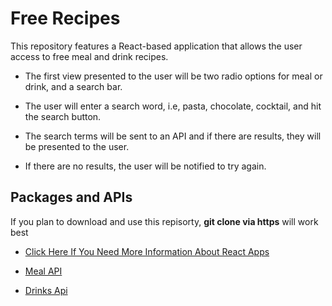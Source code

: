 # Free Recipes

This repository features a React-based application that allows the user access to free meal and drink recipes. 

* The first view presented to the user will be two radio options for meal or drink, and a search bar. 

* The user will enter a search word, i.e, pasta, chocolate, cocktail, and hit the search button. 

* The search terms will be sent to an API and if there are results, they will be presented to the user. 

* If there are no results, the user will be notified to try again. 

## Packages and APIs

If you plan to download and use this repisorty, **git clone via https** will work best

* [Click Here If You Need More Information About React Apps](https://reactjs.org/docs/create-a-new-react-app.html)

* [Meal API](https://www.themealdb.com/api.php)

* [Drinks Api](https://www.thecocktaildb.com/api.php?ref=apilist.fun)